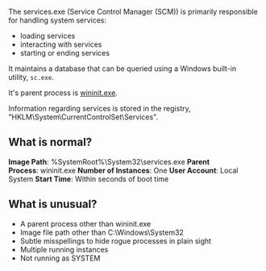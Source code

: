 The services.exe (Service Control Manager (SCM)) is primarily responsible for handling system services:
- loading services
- interacting with services
- starting or ending services

It maintains a database that can be queried using a Windows built-in utility, `sc.exe`.

It's parent process is [wininit.exe](obsidian://open?vault=security-notes&file=Defensive%20Security%2FEndpoint%20Security%2FCore%20Windows%20Processes%2Fwininit.exe).

Information regarding services is stored in the registry, "HKLM\System\CurrentControlSet\Services". 
## What is normal?
**Image Path**: %SystemRoot%\System32\services.exe
**Parent Process**: wininit.exe
**Number of Instances**: One
**User Account**: Local System
**Start Time**: Within seconds of boot time
## What is unusual?
- A parent process other than wininit.exe
- Image file path other than C:\Windows\System32
- Subtle misspellings to hide rogue processes in plain sight
- Multiple running instances
- Not running as SYSTEM